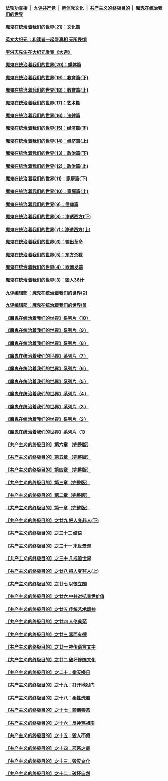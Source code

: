 ####  [法轮功真相](../../../../basic/blob/master/README.md?t=12112102) &nbsp;|&nbsp; [九评共产党](../../../../9ping.md/blob/master/README.md?t=12112102) &nbsp;|&nbsp; [解体党文化](../../../../jtdwh.md/blob/master/README.md?t=12112102)  &nbsp;|&nbsp; [共产主义的终极目的](../../../../gczydzjmd.md/blob/master/README.md?t=12112102) &nbsp;|&nbsp; [魔鬼在统治我们的世界](../../../../mgztzwmdsj.md/blob/master/README.md?t=12112102) 

#### [魔鬼在统治着我们的世界(21)：文化篇](../pages/nsc422/n10597706.md?t=12112102) 

#### [英文大纪元：和读者一起寻真相 无所畏惧](../pages/nsc422/n12542027.md?t=12112102) 

#### [李洪志先生在大纪元发表《大选》](../pages/nsc422/n12534746.md?t=12112102) 

#### [魔鬼在统治着我们的世界(20)：媒体篇](../pages/nsc422/n10586579.md?t=12112102) 

#### [魔鬼在统治着我们的世界(19)：教育篇(下)](../pages/nsc422/n10564808.md?t=12112102) 

#### [魔鬼在统治着我们的世界(18)：教育篇(上)](../pages/nsc422/n10526970.md?t=12112102) 

#### [魔鬼在统治着我们的世界(17)：艺术篇](../pages/nsc422/n10499093.md?t=12112102) 

#### [魔鬼在统治着我们的世界(16)：法律篇](../pages/nsc422/n10485969.md?t=12112102) 

#### [魔鬼在统治着我们的世界(15)：经济篇(下)](../pages/nsc422/n10469975.md?t=12112102) 

#### [魔鬼在统治着我们的世界(14)：经济篇(上)](../pages/nsc422/n10457370.md?t=12112102) 

#### [魔鬼在统治着我们的世界(13)：政治篇(下)](../pages/nsc422/n10448270.md?t=12112102) 

#### [魔鬼在统治着我们的世界(12)：政治篇(上)](../pages/nsc422/n10444576.md?t=12112102) 

#### [魔鬼在统治着我们的世界(11)：家庭篇(下)](../pages/nsc422/n10440961.md?t=12112102) 

#### [魔鬼在统治着我们的世界(10)：家庭篇(上)](../pages/nsc422/n10435448.md?t=12112102) 

#### [魔鬼在统治着我们的世界(9)：信仰篇](../pages/nsc422/n10432159.md?t=12112102) 

#### [魔鬼在统治着我们的世界(8)：渗透西方(下)](../pages/nsc422/n10429603.md?t=12112102) 

#### [魔鬼在统治着我们的世界(7)：渗透西方(上)](../pages/nsc422/n10426013.md?t=12112102) 

#### [魔鬼在统治着我们的世界(6)：输出革命](../pages/nsc422/n10421536.md?t=12112102) 

#### [魔鬼在统治着我们的世界(5)：东方杀戮](../pages/nsc422/n10417707.md?t=12112102) 

#### [魔鬼在统治着我们的世界(4)：欧洲发端](../pages/nsc422/n10414890.md?t=12112102) 

#### [魔鬼在统治着我们的世界(3)：毁人36计](../pages/nsc422/n10411583.md?t=12112102) 

#### [九评编辑部：魔鬼在统治着我们的世界(2)](../pages/nsc422/n10410036.md?t=12112102) 

#### [九评编辑部：魔鬼在统治着我们的世界(1)](../pages/nsc422/n10406825.md?t=12112102) 

#### [《魔鬼在统治着我们的世界》系列片（10）](../pages/nsc422/n12292670.md?t=12112102) 

#### [《魔鬼在统治着我们的世界》系列片（9）](../pages/nsc422/n12290859.md?t=12112102) 

#### [《魔鬼在统治着我们的世界》系列片（8）](../pages/nsc422/n12287445.md?t=12112102) 

#### [《魔鬼在统治着我们的世界》系列片（7）](../pages/nsc422/n12283425.md?t=12112102) 

#### [《魔鬼在统治着我们的世界》系列片（6）](../pages/nsc422/n12282314.md?t=12112102) 

#### [《魔鬼在统治着我们的世界》系列片（5）](../pages/nsc422/n12281419.md?t=12112102) 

#### [《魔鬼在统治着我们的世界》系列片（4）](../pages/nsc422/n12274024.md?t=12112102) 

#### [《魔鬼在统治着我们的世界》系列片（3）](../pages/nsc422/n12271322.md?t=12112102) 

#### [《魔鬼在统治着我们的世界》系列片（2）](../pages/nsc422/n12269049.md?t=12112102) 

#### [《魔鬼在统治着我们的世界》系列片（1）](../pages/nsc422/n12267575.md?t=12112102) 

#### [【共产主义的终极目的】第六章 （完整版）](../pages/nsc422/n11428913.md?t=12112102) 

#### [【共产主义的终极目的】第五章 （完整版）](../pages/nsc422/n11428912.md?t=12112102) 

#### [【共产主义的终极目的】第四章 （完整版）](../pages/nsc422/n11428907.md?t=12112102) 

#### [【共产主义的终极目的】第三章（完整版）](../pages/nsc422/n11428848.md?t=12112102) 

#### [【共产主义的终极目的】第二章（完整版）](../pages/nsc422/n11428831.md?t=12112102) 

#### [【共产主义的终极目的】第一章（完整版）](../pages/nsc422/n11417651.md?t=12112102) 

#### [【共产主义的终极目的】之廿九 把人变非人(下)](../pages/nsc422/n11344140.md?t=12112102) 

#### [【共产主义的终极目的】之三十二 结语](../pages/nsc422/n11360535.md?t=12112102) 

#### [【共产主义的终极目的】之三十一 末世景观](../pages/nsc422/n11351129.md?t=12112102) 

#### [【共产主义的终极目的】之三十 几成狼世界](../pages/nsc422/n11348280.md?t=12112102) 

#### [【共产主义的终极目的】之廿八 把人变非人(上)](../pages/nsc422/n11340492.md?t=12112102) 

#### [【共产主义的终极目的】之廿七 以恨立国](../pages/nsc422/n11336944.md?t=12112102) 

#### [【共产主义的终极目的】之廿六 中共对抗普世价值](../pages/nsc422/n11324785.md?t=12112102) 

#### [【共产主义的终极目的】之廿五 传统艺术颂神](../pages/nsc422/n11296396.md?t=12112102) 

#### [【共产主义的终极目的】之廿四 人伦典范](../pages/nsc422/n11296397.md?t=12112102) 

#### [【共产主义的终极目的】之廿三 富而有德](../pages/nsc422/n11283598.md?t=12112102) 

#### [【共产主义的终极目的】之廿一 神传语言文字](../pages/nsc422/n11263265.md?t=12112102) 

#### [【共产主义的终极目的】之廿二 破坏修炼文化](../pages/nsc422/n11245728.md?t=12112102) 

#### [【共产主义的终极目的】之二十：偷天换日](../pages/nsc422/n11238846.md?t=12112102) 

#### [【共产主义的终极目的】之十九：打开地狱门](../pages/nsc422/n11206376.md?t=12112102) 

#### [【共产主义的终极目的】之十八：柔性洗脑](../pages/nsc422/n11199994.md?t=12112102) 

#### [【共产主义的终极目的】之十七：颠倒善恶](../pages/nsc422/n11179782.md?t=12112102) 

#### [【共产主义的终极目的】之十六：反神骂祖宗](../pages/nsc422/n11166798.md?t=12112102) 

#### [【共产主义的终极目的】之十五：毁人不倦](../pages/nsc422/n11166792.md?t=12112102) 

#### [【共产主义的终极目的】之十四：邪恶之最](../pages/nsc422/n11150249.md?t=12112102) 

#### [【共产主义的终极目的】之十三：毁灭文化](../pages/nsc422/n11135227.md?t=12112102) 

#### [【共产主义的终极目的】之十二：破坏自然](../pages/nsc422/n11135214.md?t=12112102) 

